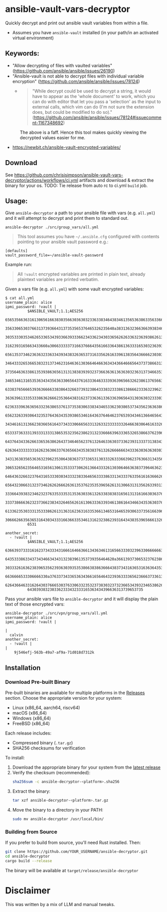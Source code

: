 # ansible-vault-vars-decryptor

Quickly decrypt and print out ansible vault variables from within a file.

- Assumes you have `ansible-vault` installed (in your path/in an activated virtual environment)

## Keywords:

- "Allow decrypting of files with vaulted variables" (https://github.com/ansible/ansible/issues/26190)
- "Ansible-vault is not able to decrypt files with individual variable encryption" (https://github.com/ansible/ansible/issues/78124)
  - > "While decrypt could be used to decrypt a string, it would have to appear as the 'whole document' to work, which you can do with editor that let you pass a 'selection' as the input to external calls, which vim can do (I'm not sure the extension does, but could be modified to do so)." (https://github.com/ansible/ansible/issues/78124#issuecomment-1167348692)
    
    The above is a faff. Hence this tool makes quickly viewing the decrypted values easier for me.
- https://newbit.ch/ansible-vault-encrypted-variables/

## Download

See https://github.com/chrisjsimpson/ansible-vault-vars-decryptor/actions/workflows/ci.yml artifacts and download & extract the binary for your os.
TODO: Tie release from auto rc to ci.yml `build` job.

## Usage:

Give `ansible-decryptor` a path to your ansible file with vars (e.g. `all.yml`) and
it will attempt to decrypt and print them to standard out.

`ansible-decryptor ./src/group_vars/all.yml`

> This tool assumes you have `~/.ansible.cfg` configured with contents pointing to your ansible vault password e.g.:
  ```
  [defaults]
  vault_password_file=~/ansible-vault-password
  ```


Example run:

> All `!vault` encrypted variables are printed in plain text, already plaintext variables are printed verbatim.

Given a vars file (e.g. `all.yml`) with some vault encrypted variables:

```
$ cat all.yml 
username_plain: alice
ipmi_password: !vault |
          $ANSIBLE_VAULT;1.1;AES256
          65653566363161306561663830356630363032336338346438346135653638633563366334313636
          3563306530376631373936643137353565376465326235640a383136323663663938346439653432
          30353330353462653365343933663933366234336234303365626263363236393862613338313439
          3162393165663433660a306633333731663766643561663364386136333165303236393836326434
          65613537346236363233633439343832636537316335626163396138356436666230303639623833
          34643332653665383231373462316463613036646466363434366466656437373866313739336538
          37356463633861353938636561313138383939323736636361363630323631373466353666663765
          34653461316535363434356363306564376163336463333936396566326238613765663965363066
          63383765666539363666633838643266373932386433383233386138666233363239623337323238
          36363961333533386362666235366438316237336361336336396564313036303233303462366632
          62363339636365633236386537613735383063383434653362303865373435623636386338663139
          65623263393064323537643634353938653461643637646462376539343461366465643161666233
          34346161313662383665616437343330666563313263323333333264663830646163326364643265
          65333736333139333133313865353235623862313233666639633365326538663762396433363439
          64376434336266336536386264373464656237613264633630373362393133373138343932386632
          62636433333331626236306337636566343538383761326266666634333630363630303638656338
          34313638356536363239623530643836373733653130333263336639623763663134356664623764
          30653265623564653165613061353337306261366433326130306466363837396463623638323534
          64643632663237643165333030343332383364656333386331343337633561616366626633656431
          65643230663132373462626266626361353762353539656261313066313135626339313861653165
          33366439383234623237633533353135363033613263383838316561313161663036376435316663
          33373866636232373662383432646562616130633363393461386164346634353630376131303331
          61336235303331353338626131363162363163353661346531646539306337356166396433636565
          30666266356365316430343331663663353461316232386239316434383539656661326261373063
          6531

another_secret:
  - !vault |
          $ANSIBLE_VAULT;1.1;AES256
          63663937333161623734333431666164663661343634613165663330323963306666663862316364
          6435333863343734346634343132383961353739356464620a366139373065323762386437346234
          30333261636238396535623936303935353866383863666438373431636531636364353836656661
          6636666533306666330a376337343365363436616564643239363333656236663733613832643535
          62643664633162643037666530376330633235323738303237323665343932346538626662616134
          6430393832303362333432333165363434396636313739653735

```

Pass your ansible vars file to `ansible-decryptor` and it will display the plain text of
those encrypted vars:

```
ansible-decryptor ./src/vpn/group_vars/all.yml
username_plain: alice
ipmi_password: !vault |

|
  calvin
another_secret:
  - !vault |
|
    9j546efj-563b-49a7-af9a-71d018d7312k
```


## Installation

### Download Pre-built Binary

Pre-built binaries are available for multiple platforms in the [Releases](https://github.com/YOUR_USERNAME/ansible-decryptor/releases) section. Choose the appropriate version for your system:

- Linux (x86_64, aarch64, riscv64)
- macOS (x86_64)
- Windows (x86_64)
- FreeBSD (x86_64)

Each release includes:
- Compressed binary (`.tar.gz`)
- SHA256 checksums for verification

To install:

1. Download the appropriate binary for your system from the [latest release](https://github.com/YOUR_USERNAME/ansible-decryptor/releases/latest)
2. Verify the checksum (recommended):
   ```bash
   sha256sum -c ansible-decryptor-<platform>.sha256
   ```
3. Extract the binary:
   ```bash
   tar xzf ansible-decryptor-<platform>.tar.gz
   ```
4. Move the binary to a directory in your PATH:
   ```bash
   sudo mv ansible-decryptor /usr/local/bin/
   ```

### Building from Source

If you prefer to build from source, you'll need Rust installed. Then:

```bash
git clone https://github.com/YOUR_USERNAME/ansible-decryptor.git
cd ansible-decryptor
cargo build --release
```

The binary will be available at `target/release/ansible-decryptor`


# Disclaimer

This was written by a mix of LLM and manual tweaks.
